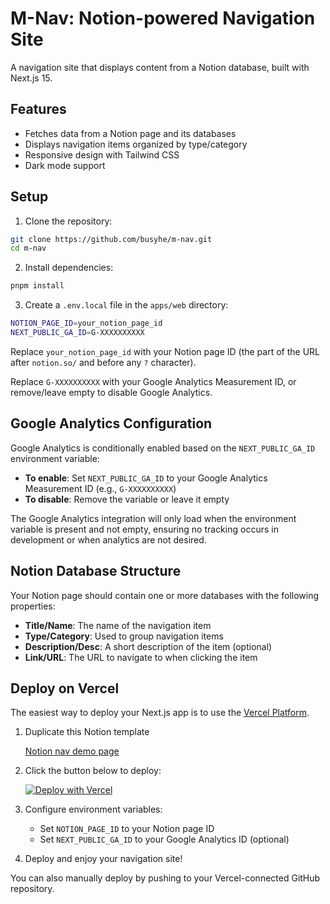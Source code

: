 # M-Nav: Notion-powered Navigation Site

A navigation site that displays content from a Notion database, built with Next.js 15.

## Features

- Fetches data from a Notion page and its databases
- Displays navigation items organized by type/category
- Responsive design with Tailwind CSS
- Dark mode support

## Setup

1. Clone the repository:

```bash
git clone https://github.com/busyhe/m-nav.git
cd m-nav
```

2. Install dependencies:

```bash
pnpm install
```

3. Create a `.env.local` file in the `apps/web` directory:

```bash
NOTION_PAGE_ID=your_notion_page_id
NEXT_PUBLIC_GA_ID=G-XXXXXXXXXX
```

Replace `your_notion_page_id` with your Notion page ID (the part of the URL after `notion.so/` and before any `?` character).

Replace `G-XXXXXXXXXX` with your Google Analytics Measurement ID, or remove/leave empty to disable Google Analytics.

## Google Analytics Configuration

Google Analytics is conditionally enabled based on the `NEXT_PUBLIC_GA_ID` environment variable:

- **To enable**: Set `NEXT_PUBLIC_GA_ID` to your Google Analytics Measurement ID (e.g., `G-XXXXXXXXXX`)
- **To disable**: Remove the variable or leave it empty

The Google Analytics integration will only load when the environment variable is present and not empty, ensuring no tracking occurs in development or when analytics are not desired.

## Notion Database Structure

Your Notion page should contain one or more databases with the following properties:

- **Title/Name**: The name of the navigation item
- **Type/Category**: Used to group navigation items
- **Description/Desc**: A short description of the item (optional)
- **Link/URL**: The URL to navigate to when clicking the item

## Deploy on Vercel

The easiest way to deploy your Next.js app is to use the [Vercel Platform](https://vercel.com/new).

1. Duplicate this Notion template

   [Notion nav demo page](https://busyhe.notion.site/192bba2b2ae7806bb290c70c06dc0447?v=192bba2b2ae780c499e4000c52e7df77)

2. Click the button below to deploy:

   [![Deploy with Vercel](https://vercel.com/button)](https://vercel.com/new/clone?repository-url=https%3A%2F%2Fgithub.com%2Fbusyhe%2Fm-nav)

3. Configure environment variables:
   - Set `NOTION_PAGE_ID` to your Notion page ID
   - Set `NEXT_PUBLIC_GA_ID` to your Google Analytics ID (optional)

4. Deploy and enjoy your navigation site!

You can also manually deploy by pushing to your Vercel-connected GitHub repository.
